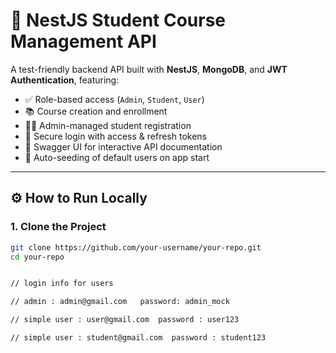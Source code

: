# 🧪 NestJS Student Course Management API

A test-friendly backend API built with **NestJS**, **MongoDB**, and **JWT Authentication**, featuring:

- ✅ Role-based access (`Admin`, `Student`, `User`)
- 📚 Course creation and enrollment
- 👨‍🎓 Admin-managed student registration
- 🔐 Secure login with access & refresh tokens
- 📖 Swagger UI for interactive API documentation
- 🚀 Auto-seeding of default users on app start

---

## ⚙️ How to Run Locally

### 1. Clone the Project

```bash
git clone https://github.com/your-username/your-repo.git
cd your-repo


// login info for users

// admin : admin@gmail.com   password: admin_mock

// simple user : user@gmail.com  password : user123

// simple user : student@gmail.com  password : student123

```
